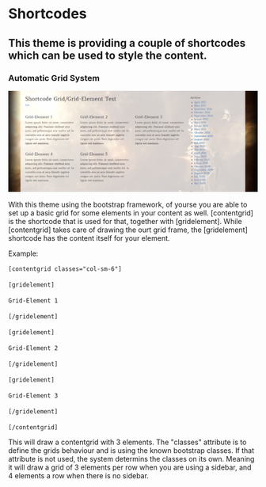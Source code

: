 # Shortcodes

## This theme is providing a couple of shortcodes which can be used to style the content.

### Automatic Grid System

![](images/contentgrid-shortcode-examle.png)

With this theme using the bootstrap framework, of yourse you are able to set up a basic grid for some elements in your content as well.
[contentgrid] is the shortcode that is used for that, together with [gridelement].
While [contentgrid] takes care of drawing the ourt grid frame, the [gridelement] shortcode has the content itself for your element.

Example:
```
[contentgrid classes="col-sm-6"]

[gridelement]

Grid-Element 1

[/gridelement]

[gridelement]

Grid-Element 2

[/gridelement]

[gridelement]

Grid-Element 3

[/gridelement]

[/contentgrid]
```

This will draw a contentgrid with 3 elements. The "classes" attribute is to define the grids behaviour and is using the known bootstrap classes. If that attribute is not used, the system determins the classes on its own. Meaning it will draw a grid of 3 elements per row when you are using a sidebar, and 4 elements a row when there is no sidebar.
